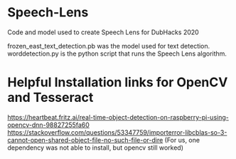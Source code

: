 # Speech-Lens
Code and model used to create Speech Lens for DubHacks 2020

frozen_east_text_detection.pb was the model used for text detection. 
worddetection.py is the python script that runs the Speech Lens algorithm.

# Helpful Installation links for OpenCV and Tesseract
https://heartbeat.fritz.ai/real-time-object-detection-on-raspberry-pi-using-opencv-dnn-98827255fa60
https://stackoverflow.com/questions/53347759/importerror-libcblas-so-3-cannot-open-shared-object-file-no-such-file-or-dire (For us, one dependency was not able to install, but opencv still worked)
